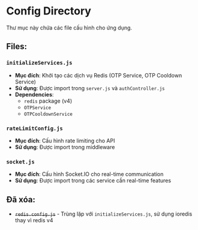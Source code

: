 # Config Directory

Thư mục này chứa các file cấu hình cho ứng dụng.

## Files:

### `initializeServices.js`

- **Mục đích**: Khởi tạo các dịch vụ Redis (OTP Service, OTP Cooldown Service)
- **Sử dụng**: Được import trong `server.js` và `authController.js`
- **Dependencies**:
  - `redis` package (v4)
  - `OTPService`
  - `OTPCooldownService`

### `rateLimitConfig.js`

- **Mục đích**: Cấu hình rate limiting cho API
- **Sử dụng**: Được import trong middleware

### `socket.js`

- **Mục đích**: Cấu hình Socket.IO cho real-time communication
- **Sử dụng**: Được import trong các service cần real-time features

## Đã xóa:

- ~~`redis.config.js`~~ - Trùng lặp với `initializeServices.js`, sử dụng ioredis thay vì redis v4
